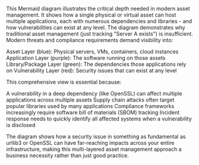 This Mermaid diagram illustrates the critical depth needed in modern asset management. It shows how a single physical or virtual asset can host multiple applications, each with numerous dependencies and libraries - and how vulnerabilities can exist at any level.
The diagram demonstrates why traditional asset management (just tracking "Server A exists") is insufficient. Modern threats and compliance requirements demand visibility into:

Asset Layer (blue): Physical servers, VMs, containers, cloud instances
Application Layer (purple): The software running on those assets
Library/Package Layer (green): The dependencies those applications rely on
Vulnerability Layer (red): Security issues that can exist at any level

This comprehensive view is essential because:

A vulnerability in a deep dependency (like OpenSSL) can affect multiple applications across multiple assets
Supply chain attacks often target popular libraries used by many applications
Compliance frameworks increasingly require software bill of materials (SBOM) tracking
Incident response needs to quickly identify all affected systems when a vulnerability is disclosed

The diagram shows how a security issue in something as fundamental as urllib3 or OpenSSL can have far-reaching impacts across your entire infrastructure, making this multi-layered asset management approach a business necessity rather than just good practice.

